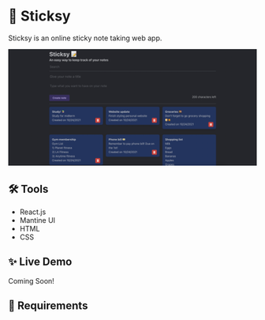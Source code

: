 # 📝 Sticksy

Sticksy is an online sticky note taking web app.

![notes](https://raw.githubusercontent.com/austindflatt/Sticksy/main/sticksy.png)

## 🛠 Tools

* React.js
* Mantine UI
* HTML
* CSS

## ✨ Live Demo

Coming Soon!

## 🚀 Requirements

```sh

```